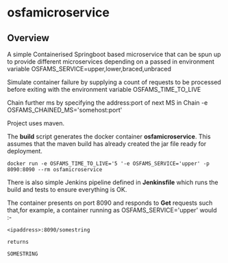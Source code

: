 # osfamicroservice

## Overview
A simple Containerised Springboot based microservice that can be spun up to provide different microservices depending on a passed in environment variable
 OSFAMS_SERVICE=upper,lower,braced,unbraced

Simulate container failure by supplying a count of requests to be processed before exiting with the environment variable OSFAMS_TIME_TO_LIVE

Chain further ms by specifying the address:port of next MS in Chain
    -e OSFAMS_CHAINED_MS='somehost:port'

Project uses maven.

The **build** script generates the docker container **osfamicroservice**. This assumes that the maven build has already created the jar file ready for deployment.

    docker run -e OSFAMS_TIME_TO_LIVE='5 '-e OSFAMS_SERVICE='upper' -p 8090:8090 --rm osfamicroservice

There is also simple Jenkins pipeline defined in **Jenkinsfile** which runs the build and tests to ensure everything is OK.

The container presents on port 8090 and responds to **Get** requests such that,for example, a container running as OSFAMS_SERVICE='upper' would :-

    <ipaddress>:8090/somestring

    returns

    SOMESTRING
